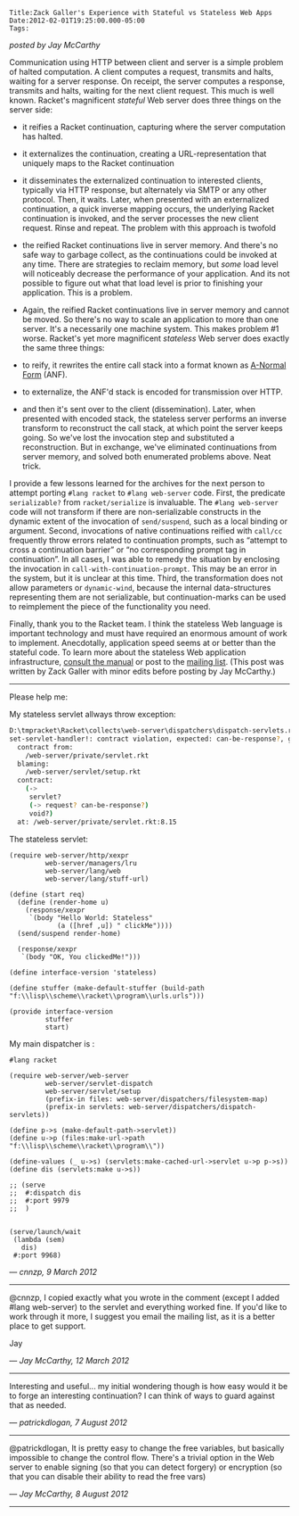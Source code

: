 
    Title:Zack Galler's Experience with Stateful vs Stateless Web Apps
    Date:2012-02-01T19:25:00.000-05:00
    Tags:

*posted by Jay McCarthy*

Communication using HTTP between client and server is a simple problem of halted computation.
A client computes a request, transmits and halts, waiting for a server response.  On receipt, the server computes a response, transmits and halts, waiting for the next client request.
This much is well known.
Racket's magnificent _stateful_ Web server does three things on the server side:

* it reifies a Racket continuation, capturing where the server computation has halted.

* it externalizes the continuation, creating  a URL-representation that uniquely maps to the Racket continuation

* it disseminates the externalized continuation to interested clients, typically via HTTP response, but alternately via SMTP or any other protocol.
Then, it waits.
Later, when presented with an externalized continuation, a quick inverse mapping occurs, the underlying Racket continuation is invoked, and the server processes the new client request.
Rinse and repeat.
The problem with this approach is twofold

* the reified Racket continuations live in server memory.  And there's no safe way to garbage collect, as the continuations could be invoked at any time.  There are strategies to reclaim memory, but _some_ load level will noticeably decrease the performance of your application.  And its not possible to figure out what that load level is prior to finishing your application.  This is a problem.

* Again, the reified Racket continuations live in server memory and cannot be moved.  So there's no way to scale an application to more than one server.  It's a necessarily one machine system.  This makes problem #1 worse.
Racket's yet more magnificent _stateless_ Web server does exactly the same three things:

* to reify, it rewrites the entire call stack into a format known as [A-Normal Form](https://en.wikipedia.org/wiki/Administrative_normal_form) (ANF).

* to externalize, the ANF'd stack is encoded for transmission over HTTP.

* and then it's sent over to the client (dissemination).
Later, when presented with encoded stack, the stateless server performs an inverse transform to reconstruct the call stack, at which point the server keeps going.
So we've lost the invocation step and substituted a reconstruction.
But in exchange, we've eliminated continuations from server memory, and solved both enumerated problems above.  Neat trick.

I provide a few lessons learned for the archives for the next person to attempt porting `#lang racket` to `#lang web-server` code.
First, the predicate `serializable?` from `racket/serialize` is invaluable.  The `#lang web-server` code will not transform if there are non-serializable constructs in the dynamic extent of the invocation of `send/suspend`, such as a local binding or argument.
Second, invocations of native continuations reified with `call/cc` frequently throw errors related to continuation prompts, such as “attempt to cross a continuation barrier” or “no corresponding prompt tag in continuation”.  In all cases, I was able to remedy the situation by enclosing the invocation in `call-with-continuation-prompt`.  This may be an error in the system, but it is unclear at this time.
Third, the transformation does not allow parameters or `dynamic-wind`, because the internal data-structures representing them are not serializable, but continuation-marks can be used to reimplement the piece of the functionality you need.

Finally, thank you to the Racket team.  I think the stateless Web language is important technology and must have required an enormous amount of work to implement.
Anecdotally, application speed seems at or better than the stateful code.
To learn more about the stateless Web application infrastructure, [consult the manual](http://docs.racket-lang.org/web-server/stateless.html) or post to the [mailing list](http://lists.racket-lang.org/).
(This post was written by Zack Galler with minor edits before posting by Jay McCarthy.)

<!-- more -->



* * *

Please help me:

My stateless servlet allways throw exception:

```bash
D:\tmpracket\Racket\collects\web-server\dispatchers\dispatch-servlets.rkt:85:20: Servlet (@ /c.rkt;((%22c%22%20.%20%220((3)%202%20(((lib%20%5C%22web-server%2Flang%2Fabort-resume.rkt%5C%22)%20.%20%5C%22lifted.6%5C%22)%20((lib%20%5C%22web-server%2Flang%2Fweb-cells.rkt%5C%22)%20.%20deserialize-info:frame-v0))%200%20()%20()%20(0%20(1%20(h%20-%20()))%20()))%22))) exception:
set-servlet-handler!: contract violation, expected: can-be-response?, given: #
  contract from: 
    /web-server/private/servlet.rkt
  blaming: 
    /web-server/servlet/setup.rkt
  contract: 
    (->
     servlet?
     (-> request? can-be-response?)
     void?)
  at: /web-server/private/servlet.rkt:8.15
```



The stateless servlet:

```racket
(require web-server/http/xexpr
         web-server/managers/lru
         web-server/lang/web
         web-server/lang/stuff-url)

(define (start req)
  (define (render-home u)
    (response/xexpr
     `(body "Hello World: Stateless"
            (a ([href ,u]) " clickMe"))))
  (send/suspend render-home)

  (response/xexpr
   `(body "OK, You clickedMe!")))

(define interface-version 'stateless)

(define stuffer (make-default-stuffer (build-path "f:\\lisp\\scheme\\racket\\program\\urls.urls")))

(provide interface-version
         stuffer
         start)
```

My main dispatcher is :

```racket
#lang racket

(require web-server/web-server
         web-server/servlet-dispatch
         web-server/servlet/setup
         (prefix-in files: web-server/dispatchers/filesystem-map)
         (prefix-in servlets: web-server/dispatchers/dispatch-servlets))

(define p->s (make-default-path->servlet))
(define u->p (files:make-url->path "f:\\lisp\\scheme\\racket\\program\\"))

(define-values (_ u->s) (servlets:make-cached-url->servlet u->p p->s))
(define dis (servlets:make u->s))

;; (serve
;;  #:dispatch dis
;;  #:port 9979
;;  )


(serve/launch/wait
 (lambda (sem)
   dis)
 #:port 9968)
```

— *cnnzp, 9 March 2012*

* * *

@cnnzp, I copied exactly what you wrote in the comment (except I added #lang web-server) to the servlet and everything worked fine. If you'd like to work through it more, I suggest you email the mailing list, as it is a better place to get support.

Jay

— *Jay McCarthy, 12 March 2012*

* * *

Interesting and useful... my initial wondering though is how easy would it be to forge an interesting continuation? I can think of ways to guard against that as needed.

— *patrickdlogan, 7 August 2012*

* * *

@patrickdlogan, It is pretty easy to change the free variables, but basically impossible to change the control flow. There's a trivial option in the Web server to enable signing (so that you can detect forgery) or encryption (so that you can disable their ability to read the free vars)

— *Jay McCarthy, 8 August 2012*

* * *

